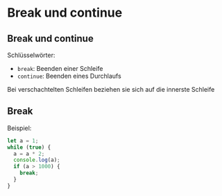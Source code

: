 # Break und continue

## Break und continue

Schlüsselwörter:

- `break`: Beenden einer Schleife
- `continue`: Beenden eines Durchlaufs

Bei verschachtelten Schleifen beziehen sie sich auf die innerste Schleife

## Break

Beispiel:

```js
let a = 1;
while (true) {
  a = a * 2;
  console.log(a);
  if (a > 1000) {
    break;
  }
}
```
